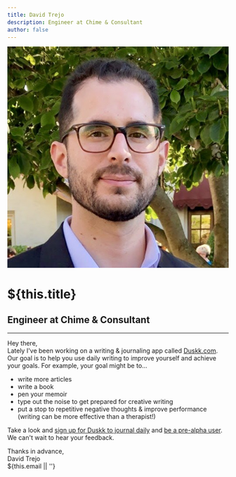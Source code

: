 ```yaml
---
title: David Trejo
description: Engineer at Chime & Consultant
author: false
---
```

<div class="tc">
  <div class="flex items-center justify-center">
    <img
      src="/images/dtrejo.jpg"
      alt="hero"
      class="w4 h4 br-100"
    >
    <h1 class="ma0 ml3 f3 fw4" style="color: inherit">${this.title}</h1>
  </div>
  <h2 class="f2 fw4">Engineer at Chime <span class="amp">&</span> Consultant</h2>
</div>

<hr />

Hey there,  
Lately I've been working on a writing & journaling app called [Duskk.com][duskk]. Our goal is to help you use daily writing to improve yourself and achieve your goals. For example, your goal might be to... 

- write more articles
- write a book
- pen your memoir
- type out the noise to get prepared for creative writing
- put a stop to repetitive negative thoughts & improve performance (writing can be more effective than a therapist!)

Take a look and [sign up for Duskk to journal daily][duskk] and [be a pre-alpha user][duskk]. We can't wait to hear your feedback.

[duskk]: https://duskk.com

Thanks in advance,  
<span class="serif i">David Trejo</span><br/>
${this.email || ''}
